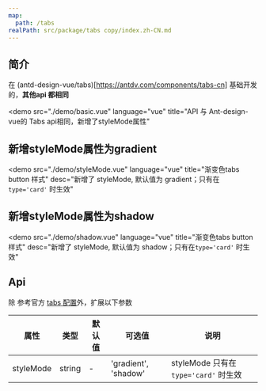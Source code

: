 ```yaml
---
map:
  path: /tabs
realPath: src/package/tabs copy/index.zh-CN.md
---
```


## 简介

在 (antd-design-vue/tabs)[https://antdv.com/components/tabs-cn] 基础开发的，**其他api 都相同**

<demo src="./demo/basic.vue"
  language="vue"
  title="API 与 Ant-design-vue的 Tabs api相同，新增了styleMode属性"
  >
</demo>

## 新增styleMode属性为gradient

<demo src="./demo/styleMode.vue"
  language="vue"
  title="渐变色tabs button 样式"
  desc="新增了 styleMode, 默认值为 gradient；只有在`type='card'` 时生效"
  >
</demo>

## 新增styleMode属性为shadow

<demo src="./demo/shadow.vue"
  language="vue"
  title="渐变色tabs button 样式"
  desc="新增了 styleMode, 默认值为 shadow；只有在`type='card'` 时生效"
  >
</demo>

## Api

除 参考官方 [tabs 配置](https://2x.antdv.com/components/tabs-cn#API)外，扩展以下参数

| 属性               | 类型                                                      | 默认值  | 可选值 | 说明                     |
| ------------------ | --------------------------------------------------------- | ------- | ------ | ------------------------ |
| styleMode      | string                                             | -  |  'gradient', 'shadow'      | styleMode 只有在 `type='card'` 时生效 |
